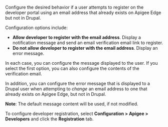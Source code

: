 Configure the desired behavior if a user attempts to register on the developer portal using an email address that already exists on Apigee Edge but not in Drupal.

Configuration options include:

* **Allow developer to register with the email address**. Display a notification message and send an email verification email link to register.
* **Do not allow developer to register with the email address**. Display an error message.

In each case, you can configure the message displayed to the user. If you select the first option, you can also configure the contents of the verification email.

In addition, you can configure the error message that is displayed to a Drupal user when attempting to _change_ an email address to one that already exists on Apigee Edge, but not in Drupal.

**Note**: The default message content will be used, if not modified.

To configure developer registration, select **Configuration > Apigee > Developers** and click the **Registration** tab.